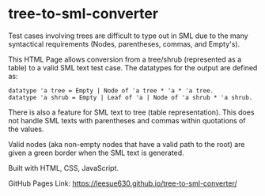 # tree-to-sml-converter
Test cases involving trees are difficult to type out in SML due to the many syntactical requirements (Nodes, parentheses, commas, and Empty's).

This HTML Page allows conversion from a tree/shrub (represented as a table) to a valid SML text test case.
The datatypes for the output are defined as:
```
datatype 'a tree = Empty | Node of 'a tree * 'a * 'a tree.
datatype 'a shrub = Empty | Leaf of 'a | Node of 'a shrub * 'a shrub.
```
There is also a feature for SML text to tree (table representation).
This does not handle SML texts with parentheses and commas within quotations of the values.

Valid nodes (aka non-empty nodes that have a valid path to the root) are given a green border when the SML text is generated.

Built with HTML, CSS, JavaScript.

GitHub Pages Link: https://leesue630.github.io/tree-to-sml-converter/
